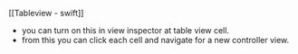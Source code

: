 [[Tableview - swift]]

- you can turn on this in view inspector at table view cell.
- from this you can click each cell and navigate for a new controller view. 